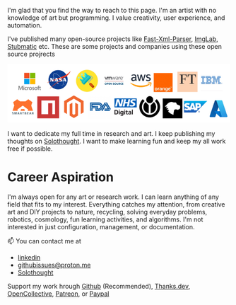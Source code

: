 I'm glad that you find the way to reach to this page. I'm an artist with no knowledge of art but programming. I value creativity, user experience, and automation.

I've published many open-source projects like [Fast-Xml-Parser](https://github.com/NaturalIntelligence/fast-xml-parser/),  [ImgLab](https://solothought.com/imglab), [Stubmatic](https://github.com/NaturalIntelligence/Stubmatic) etc. These are some projects and companies using these open source projrects

![](fxp-users.png)

I want to dedicate my full time in research and art. I keep publishing my thoughts on [Solothought](https://solothought.com/). I want to make learning fun and keep my all work free if possible. 

# Career Aspiration
I'm always open for any art or research work. I can learn anything of any field that fits to my interest. Everything catches my attention, from creative art and DIY projects to nature, recycling, solving everyday problems, robotics, cosmology, fun learning activities, and algorithms. I'm not interested in just configuration, management, or documentation.


📫 You can contact me at 
- [linkedin](https://www.linkedin.com/in/amitguptagwl/)
- githubissues@proton.me
- [Solothought](https://solothought.com/)

Support my work hrough [Github](https://github.com/sponsors/NaturalIntelligence) (Recommended), [Thanks.dev](), [OpenCollective](https://opencollective.com/fast-xml-parser/donate), [Patreon](https://www.patreon.com/Solothought), or [Paypal](https://paypal.me/naturalintelligence)
